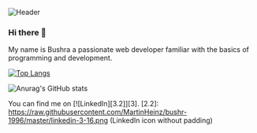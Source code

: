 ![Header](https://scontent.xx.fbcdn.net/v/t1.15752-0/s640x640/157905511_129978359050426_4367558515739754709_n.jpg?_nc_cat=110&ccb=1-3&_nc_sid=f79d6e&_nc_ohc=pW6GiMxSxWYAX-_KCAb&_nc_ad=z-m&_nc_cid=0&_nc_ht=scontent.xx&tp=7&oh=e6c21aef9982ff498cbf09dc4e3d7f07&oe=606EF0D1)



### Hi there 👋

My name is Bushra a passionate web developer familiar with the basics of programming and development.


<!--

Languages and Tools:
![](https://img.shields.io/badge/<WORD_ON_LEFT>-<WORD_ON_RIGHT>-informational?style=flat&logo=<LOGO_NAME>&logoColor=white&color=2bbc8a)
-->



[![Top Langs](https://github-readme-stats.vercel.app/api/top-langs/?username=bushr-1996&layout=compact&theme=prussian)](https://github.com/bushr-1996/github-readme-stats)



![Anurag's GitHub stats](https://github-readme-stats.vercel.app/api?username=bushr-1996&show_icons=true&theme=prussian)


You can find me on [![LinkedIn][3.2]][3].
[2.2]: https://raw.githubusercontent.com/MartinHeinz/bushr-1996/master/linkedin-3-16.png (LinkedIn icon without padding)

[2]: https://www.linkedin.com/in/bushra-mulla-321116153/


<!--
**bushr-1996/bushr-1996** is a ✨ _special_ ✨ repository because its `README.md` (this file) appears on your GitHub profile.

Here are some ideas to get you started:

- 🔭 I’m currently working on ...
- 🌱 I’m currently learning ...
- 👯 I’m looking to collaborate on ...
- 🤔 I’m looking for help with ...
- 💬 Ask me about ...
- 📫 How to reach me: ...
- 😄 Pronouns: ...
- ⚡ Fun fact: ...
-->
